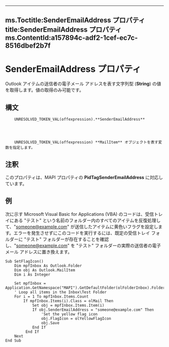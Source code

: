 

---
ms.Toctitle:SenderEmailAddress プロパティ
title:SenderEmailAddress プロパティ
ms.ContentId:a157894c-adf2-1cef-ec7c-8516dbef2b7f
---
# SenderEmailAddress プロパティ




Outlook アイテムの送信者の電子メール アドレスを表す文字列型 (**String**) の値を取得します。値の取得のみ可能です。

## 構文

        UNRESOLVED_TOKEN_VAL(offexpression).**SenderEmailAddress**




        UNRESOLVED_TOKEN_VAL(offexpression) **MailItem** オブジェクトを表す変数を指定します。



## 注釈
このプロパティは、MAPI プロパティの **PidTagSenderEmailAddress** に対応しています。



## 例
次に示す Microsoft Visual Basic for Applications (VBA) のコードは、受信トレイにある "テスト" という名前のフォルダー内のすべてのアイテムを反復処理して、"someone@example.com" が送信したアイテムに黄色いフラグを設定します。エラーを発生させずにこのコードを実行するには、既定の受信トレイ フォルダーに "テスト" フォルダーが存在することを確認し、"someone@example.com" を "テスト" フォルダーの実際の送信者の電子メール アドレスに置き換えます。

```vba
Sub SetFlagIcon()
    Dim mpfInbox As Outlook.Folder
    Dim obj As Outlook.MailItem
    Dim i As Integer
    
    Set mpfInbox = Application.GetNamespace("MAPI").GetDefaultFolder(olFolderInbox).Folders("Test")
    ' Loop all items in the Inbox\Test Folder
    For i = 1 To mpfInbox.Items.Count
        If mpfInbox.Items(i).Class = olMail Then  
            Set obj = mpfInbox.Items.Item(i)
            If obj.SenderEmailAddress = "someone@example.com" Then
                'Set the yellow flag icon
                obj.FlagIcon = olYellowFlagIcon
                obj.Save
            End If
         End If
    Next
End Sub
```






